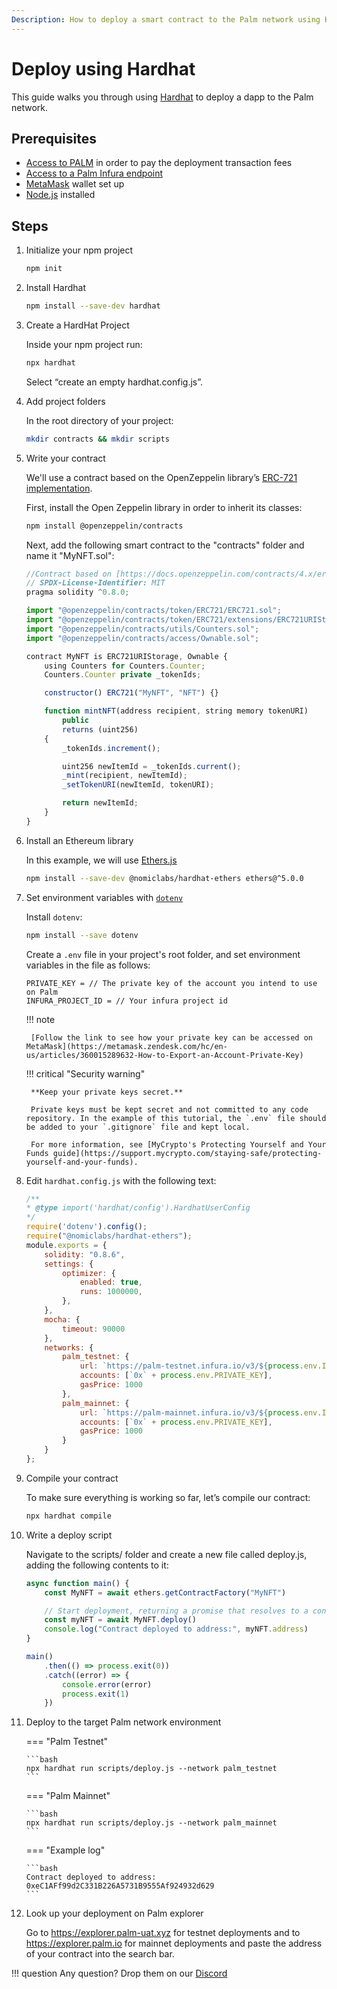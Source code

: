 ```yaml
---
Description: How to deploy a smart contract to the Palm network using Hardhat.
---
```


# Deploy using Hardhat

This guide walks you through using [Hardhat](https://hardhat.org/)
to deploy a dapp to the Palm network.

## Prerequisites

- [Access to PALM](../Get-Started/Tokens.md) in order to pay the deployment transaction fees
- [Access to a Palm Infura endpoint](../Get-Started/Connect/Overview.md)
- [MetaMask](https://metamask.io/) wallet set up
- [Node.js](https://nodejs.org/en/download/) installed

## Steps

1. Initialize your npm project

    ```bash
    npm init
    ```

2. Install Hardhat

    ```bash
    npm install --save-dev hardhat
    ```

3. Create a HardHat Project

    Inside your npm project run:

    ```bash
    npx hardhat
    ```

    Select “create an empty hardhat.config.js”.

4. Add project folders

    In the root directory of your project:

    ```bash
    mkdir contracts && mkdir scripts
    ```

5. Write your contract

    We'll use a contract based on the OpenZeppelin library’s [ERC-721 implementation](https://docs.openzeppelin.com/contracts/4.x/erc721).

    First, install the Open Zeppelin library in order to inherit its classes:

    ```bash
    npm install @openzeppelin/contracts
    ```

    Next, add the following smart contract to the "contracts" folder and name it "MyNFT.sol":

    ```js
    //Contract based on [https://docs.openzeppelin.com/contracts/4.x/erc721](https://docs.openzeppelin.com/contracts/4.x/erc721)
    // SPDX-License-Identifier: MIT
    pragma solidity ^0.8.0;

    import "@openzeppelin/contracts/token/ERC721/ERC721.sol";
    import "@openzeppelin/contracts/token/ERC721/extensions/ERC721URIStorage.sol";
    import "@openzeppelin/contracts/utils/Counters.sol";
    import "@openzeppelin/contracts/access/Ownable.sol";

    contract MyNFT is ERC721URIStorage, Ownable {
        using Counters for Counters.Counter;
        Counters.Counter private _tokenIds;

        constructor() ERC721("MyNFT", "NFT") {}

        function mintNFT(address recipient, string memory tokenURI)
            public
            returns (uint256)
        {
            _tokenIds.increment();

            uint256 newItemId = _tokenIds.current();
            _mint(recipient, newItemId);
            _setTokenURI(newItemId, tokenURI);

            return newItemId;
        }
    }
    ```

6. Install an Ethereum library

    In this example, we will use [Ethers.js](https://docs.ethers.io/)

    ```bash
    npm install --save-dev @nomiclabs/hardhat-ethers ethers@^5.0.0
    ```

7. Set environment variables with [`dotenv`](https://www.npmjs.com/package/dotenv)

    Install `dotenv`:

    ```bash
    npm install --save dotenv
    ```

    Create a `.env` file in your project's root folder, and set environment variables in the file as follows:

    ```text
    PRIVATE_KEY = // The private key of the account you intend to use on Palm
    INFURA_PROJECT_ID = // Your infura project id
    ```

    !!! note

        [Follow the link to see how your private key can be accessed on MetaMask](https://metamask.zendesk.com/hc/en-us/articles/360015289632-How-to-Export-an-Account-Private-Key)

    !!! critical "Security warning"

        **Keep your private keys secret.**

        Private keys must be kept secret and not committed to any code repository. In the example of this tutorial, the `.env` file should be added to your `.gitignore` file and kept local. 

        For more information, see [MyCrypto's Protecting Yourself and Your Funds guide](https://support.mycrypto.com/staying-safe/protecting-yourself-and-your-funds).

8. Edit `hardhat.config.js` with the following text:

    ```js
    /**
    * @type import('hardhat/config').HardhatUserConfig
    */
    require('dotenv').config();
    require("@nomiclabs/hardhat-ethers");
    module.exports = {
        solidity: "0.8.6",
        settings: {
            optimizer: {
                enabled: true,
                runs: 1000000,
            },
        },
        mocha: {
            timeout: 90000
        },
        networks: {
            palm_testnet: {
                url: `https://palm-testnet.infura.io/v3/${process.env.INFURA_PROJECT_ID}`,
                accounts: [`0x` + process.env.PRIVATE_KEY],
                gasPrice: 1000
            },
            palm_mainnet: {
                url: `https://palm-mainnet.infura.io/v3/${process.env.INFURA_PROJECT_ID}`,
                accounts: [`0x` + process.env.PRIVATE_KEY],
                gasPrice: 1000
            }
        }
    };
    ```

9. Compile your contract

    To make sure everything is working so far, let’s compile our contract:

    ```bash
    npx hardhat compile
    ```

10. Write a deploy script

    Navigate to the scripts/ folder and create a new file called deploy.js, adding the following contents to it:

    ```js
    async function main() {
        const MyNFT = await ethers.getContractFactory("MyNFT")

        // Start deployment, returning a promise that resolves to a contract object
        const myNFT = await MyNFT.deploy()
        console.log("Contract deployed to address:", myNFT.address)
    }

    main()
        .then(() => process.exit(0))
        .catch((error) => {
            console.error(error)
            process.exit(1)
        })
    ```

11. Deploy to the target Palm network environment

    === "Palm Testnet"

        ```bash
        npx hardhat run scripts/deploy.js --network palm_testnet
        ```

    === "Palm Mainnet"

        ```bash
        npx hardhat run scripts/deploy.js --network palm_mainnet
        ```

    === "Example log"

        ```bash
        Contract deployed to address: 0xeC1AFf99d2C331B226A5731B9555Af924932d629
        ```

12. Look up your deployment on Palm explorer

    Go to https://explorer.palm-uat.xyz for testnet deployments and to https://explorer.palm.io for mainnet deployments and paste the address of your contract into the search bar.

!!! question
    Any question? Drop them on our [Discord](https://discord.gg/grcpwNRxVj)
    
    
